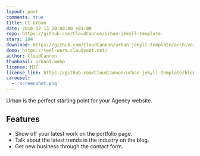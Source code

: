 ```yaml
---
layout: post
comments: true
title: CC Urban
date: 2016-12-13 20:00:00 +01:00
repo: https://github.com/CloudCannon/urban-jekyll-template
stars: 184
download: https://github.com/CloudCannon/urban-jekyll-template/archive/master.zip
demo: https://teal-worm.cloudvent.net/
author: CloudCannon
thumbnail: urban1.webp
license: MIT
license_link: https://github.com/CloudCannon/urban-jekyll-template/blob/master/LICENSE
carousel:
  - 'screenshot.png'
---
```


Urban is the perfect starting point for your Agency website.

## Features

* Show off your latest work on the portfolio page.
* Talk about the latest trends in the industry on the blog.
* Get new business through the contact form.
